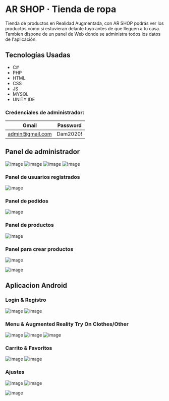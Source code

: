 # AR SHOP · Tienda de ropa
Tienda de productos en Realidad Augmentada, con AR SHOP podrás ver los productos como si estuvieran delante tuyo antes de que lleguen a tu casa. Tambien dispone de un panel de Web donde se administra todos los datos de l'aplicación.

## Tecnologías Usadas
  - C#
  - PHP
  - HTML
  - CSS
  - JS
  - MYSQL
  - UNITY IDE


### Credenciales de administrador:
| Gmail| Password|
| ----- | ---- |
|  admin@gmail.com | Dam2020! |


## Panel de administrador
![image](https://github.com/IGprojects/AR-Shop/blob/main/assets/Captura1.png)
![image](https://github.com/IGprojects/AR-Shop/blob/main/assets/Captura2.png)
![image](https://github.com/IGprojects/AR-Shop/blob/main/assets/Captura3.png)
![image](https://github.com/IGprojects/AR-Shop/blob/main/assets/Captura3.2.png)
### Panel de usuarios registrados
![image](https://github.com/IGprojects/AR-Shop/blob/main/assets/Captura4.png)
### Panel de pedidos
![image](https://github.com/IGprojects/AR-Shop/blob/main/assets/Captura6.png)
### Panel de productos
![image](https://github.com/IGprojects/AR-Shop/blob/main/assets/Captura5.png)
### Panel para crear productos
![image](https://github.com/IGprojects/AR-Shop/blob/main/assets/Captura7.png)


![image](https://github.com/IGprojects/AR-Shop/blob/main/assets/Captura8.png)

## Aplicacion Android
### Login & Registro
![image](https://github.com/IGprojects/AR-Shop/blob/main/assets/CapturaAndroid1.png)
![image](https://github.com/IGprojects/AR-Shop/blob/main/assets/CapturaAndroid2.png)

### Menu & Augmented Reality Try On Clothes/Other
![image](https://github.com/IGprojects/AR-Shop/blob/main/assets/CapturaAndroid3.PNG)
![image](https://github.com/IGprojects/AR-Shop/blob/main/assets/CapturaAndroid8.png)
![image](https://github.com/IGprojects/AR-Shop/blob/main/assets/CapturaAndroid6.png)

### Carrito & Favoritos
![image](https://github.com/IGprojects/AR-Shop/blob/main/assets/CapturaAndroid7.png)
![image](https://github.com/IGprojects/AR-Shop/blob/main/assets/CapturaAndroid9.png)

### Ajustes
![image](https://github.com/IGprojects/AR-Shop/blob/main/assets/CapturaAndroid4.PNG)
![image](https://github.com/IGprojects/AR-Shop/blob/main/assets/CapturaAndroid5.PNG)


![image](https://github.com/IGprojects/AR-Shop/blob/main/assets/Captura8.png)
